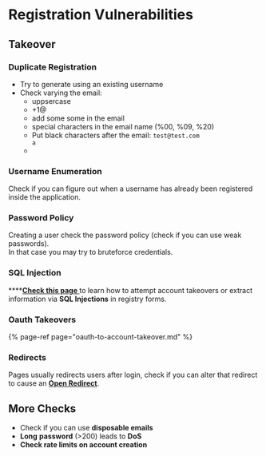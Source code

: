# Registration Vulnerabilities

## Takeover

### Duplicate Registration

* Try to generate using an existing username
* Check varying the email:
  * uppsercase
  * +1@
  * add some some in the email
  * special characters in the email name \(%00, %09, %20\)
  * Put black characters after the email: `test@test.com                    a`
  * 

### Username Enumeration

Check if you can figure out when a username has already been registered inside the application.

### Password Policy

Creating a user check the password policy \(check if you can use weak passwords\).  
In that case you may try to bruteforce credentials.

### SQL Injection

\*\*\*\*[**Check this page** ](sql-injection/#insert-statement)to learn how to attempt account takeovers or extract information via **SQL Injections** in registry forms.

### Oauth Takeovers

{% page-ref page="oauth-to-account-takeover.md" %}

### Redirects

Pages usually redirects users after login, check if you can alter that redirect to cause an [**Open Redirect**](open-redirect.md).

## More Checks

* Check if you can use **disposable emails**
* **Long** **password** \(&gt;200\) leads to **DoS**
* **Check rate limits on account creation**

